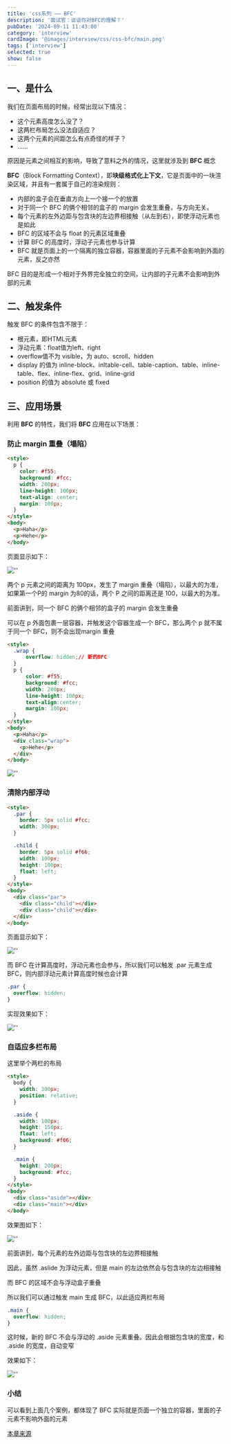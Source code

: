 ```yaml
---
title: 'css系列 —— BFC'
description: '面试官：谈谈你对BFC的理解？'
pubDate: '2024-09-11 11:43:00'
category: 'interview'
cardImage: '@images/interview/css/css-bfc/main.png'
tags: ['interview']
selected: true
show: false
---
```


## 一、是什么

我们在页面布局的时候，经常出现以下情况：

- 这个元素高度怎么没了？
- 这两栏布局怎么没法自适应？
- 这两个元素的间距怎么有点奇怪的样子？
- ......

原因是元素之间相互的影响，导致了意料之外的情况，这里就涉及到 **BFC** 概念

**BFC**（Block Formatting Context），即**块级格式化上下文**，它是页面中的一块渲染区域，并且有一套属于自己的渲染规则：

- 内部的盒子会在垂直方向上一个接一个的放置
- 对于同一个 BFC 的俩个相邻的盒子的 margin 会发生重叠，与方向无关。
- 每个元素的左外边距与包含块的左边界相接触（从左到右），即使浮动元素也是如此
- BFC 的区域不会与 float 的元素区域重叠
- 计算 BFC 的高度时，浮动子元素也参与计算
- BFC 就是页面上的一个隔离的独立容器，容器里面的子元素不会影响到外面的元素，反之亦然

BFC 目的是形成一个相对于外界完全独立的空间，让内部的子元素不会影响到外部的元素

## 二、触发条件

触发 BFC 的条件包含不限于：

- 根元素，即HTML元素
- 浮动元素：float值为left、right
- overflow值不为 visible，为 auto、scroll、hidden
- display 的值为 inline-block、inltable-cell、table-caption、table、inline-table、flex、inline-flex、grid、inline-grid
- position 的值为 absolute 或 fixed

## 三、应用场景

利用 **BFC** 的特性，我们将 **BFC** 应用在以下场景：

### 防止 margin 重叠（塌陷）

```html
<style>
  p {
    color: #f55;
    background: #fcc;
    width: 200px;
    line-height: 100px;
    text-align: center;
    margin: 100px;
  }
</style>
<body>
  <p>Haha</p>
  <p>Hehe</p>
</body>
```

页面显示如下：

![''](@images/interview/css/css-bfc/image.jpg)

两个 p 元素之间的距离为 100px，发生了 margin 重叠（塌陷），以最大的为准，如果第一个P的 margin 为80的话，两个 P 之间的距离还是 100，以最大的为准。

前面讲到，同一个 BFC 的俩个相邻的盒子的 margin 会发生重叠

可以在 p 外面包裹一层容器，并触发这个容器生成一个 BFC，那么两个 p 就不属于同一个 BFC，则不会出现margin 重叠

```html
<style>
  .wrap {
      overflow: hidden;// 新的BFC
  }
  p {
      color: #f55;
      background: #fcc;
      width: 200px;
      line-height: 100px;
      text-align:center;
      margin: 100px;
  }
</style>
<body>
  <p>Haha</p>
  <div class="wrap">
    <p>Hehe</p>
  </div>
</body>
```

![''](@images/interview/css/css-bfc/image2.jpg)

### 清除内部浮动

```html
<style>
  .par {
    border: 5px solid #fcc;
    width: 300px;
  }

  .child {
    border: 5px solid #f66;
    width: 100px;
    height: 100px;
    float: left;
  }
</style>
<body>
  <div class="par">
    <div class="child"></div>
    <div class="child"></div>
  </div>
</body>
```

页面显示如下：

![''](@images/interview/css/css-bfc/image3.jpg)

而 BFC 在计算高度时，浮动元素也会参与，所以我们可以触发 .par 元素生成 BFC，则内部浮动元素计算高度时候也会计算

```css
.par {
  overflow: hidden;
}
```

实现效果如下：

![''](@images/interview/css/css-bfc/image4.jpg)

### 自适应多栏布局

这里举个两栏的布局

```html
<style>
  body {
    width: 300px;
    position: relative;
  }

  .aside {
    width: 100px;
    height: 150px;
    float: left;
    background: #f66;
  }

  .main {
    height: 200px;
    background: #fcc;
  }
</style>
<body>
  <div class="aside"></div>
  <div class="main"></div>
</body>
```

效果图如下：

![''](@images/interview/css/css-bfc/image5.jpg)

前面讲到，每个元素的左外边距与包含块的左边界相接触

因此，虽然 .aslide 为浮动元素，但是 main 的左边依然会与包含块的左边相接触

而 BFC 的区域不会与浮动盒子重叠

所以我们可以通过触发 main 生成 BFC，以此适应两栏布局

```css
.main {
  overflow: hidden;
}
```

这时候，新的 BFC 不会与浮动的 .aside 元素重叠。因此会根据包含块的宽度，和 .aside 的宽度，自动变窄

效果如下：

![''](@images/interview/css/css-bfc/image6.jpg)

### 小结

可以看到上面几个案例，都体现了 BFC 实际就是页面一个独立的容器，里面的子元素不影响外面的元素

[本章来源](https://vue3js.cn/interview/css/BFC.html)
